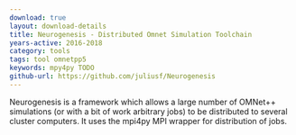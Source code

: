 ```yaml
---
download: true
layout: download-details
title: Neurogenesis - Distributed Omnet Simulation Toolchain
years-active: 2016-2018
category: tools
tags: tool omnetpp5
keywords: mpy4py TODO
github-url: https://github.com/juliusf/Neurogenesis
---
```


Neurogenesis is a framework which allows a large number of OMNet++ simulations
(or with a bit of work arbitrary jobs) to be distributed to several cluster computers.
It uses the mpi4py MPI wrapper for distribution of jobs.
